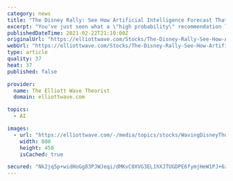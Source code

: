 ```yaml
---
category: news
title: "The Disney Rally: See How Artificial Intelligence Forecast That Rise"
excerpt: "You've just seen what a \"high probability\" recommendation looks like: The EWAVES analysis engine is at work looking for Elliott Wave patterns and the highest-quality opportunities in individual stocks and stock indexes -- see below for more information about a Stocks Flash subscription."
publishedDateTime: 2021-02-22T21:10:00Z
originalUrl: "https://elliottwave.com/Stocks/The-Disney-Rally-See-How-Artificial-Intelligence-Forecast-That-Rise"
webUrl: "https://elliottwave.com/Stocks/The-Disney-Rally-See-How-Artificial-Intelligence-Forecast-That-Rise"
type: article
quality: 37
heat: 37
published: false

provider:
  name: The Elliott Wave Theorist
  domain: elliottwave.com

topics:
  - AI

images:
  - url: "https://elliottwave.com/-/media/topics/stocks/WavingDisneyThumbnail.ashx"
    width: 800
    height: 450
    isCached: true

secured: "Nk2jq5p+widHoGg83PJWJeqi/dMKvC0XVG3EL1hXJTUGDPE6fymjHeW1PJ+6zfmW2t8OA2bQm2yyFzFqIgXuKqfpefUKL0FwsWeVnfeLR9G7kiUNfOIqacm4F/4ilBPLLinMCHoObi/00njAf6wO4vSWBr4MI6dl1aGRSdxlrm6Qc9LajDWXMadocDT62KMc6FVi9Gel0/35cPqa0BxV6EvPvTNzRqW0n4bYYzhtWy15+ZCjK/j2/wRU4UY2S0etpGXtiDkF/RehRBFSDrMOFMrakkYf+s+KPjd14SWTHoFmQ0zq30CorUTocNyY5Xk4Nv/kIfPLxGi6auodDRT/UU5+/DtVLIICBUxbe3uLyiU=;C119axMlMtUB/a8lOxVfpA=="
---
```


